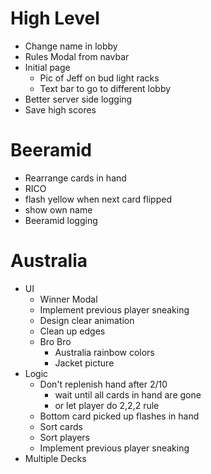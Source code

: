 # High Level
- Change name in lobby
- Rules Modal from navbar
- Initial page
  - Pic of Jeff on bud light racks
  - Text bar to go to different lobby
- Better server side logging
- Save high scores

# Beeramid
- Rearrange cards in hand
- RICO
- flash yellow when next card flipped
- show own name
- Beeramid logging

# Australia
- UI
  - Winner Modal
  - Implement previous player sneaking
  - Design clear animation
  - Clean up edges
  - Bro Bro
    - Australia rainbow colors
    - Jacket picture
- Logic
  - Don't replenish hand after 2/10
    - wait until all cards in hand are gone
    - or let player do 2,2,2 rule
  - Bottom card picked up flashes in hand
  - Sort cards
  - Sort players
  - Implement previous player sneaking
- Multiple Decks
